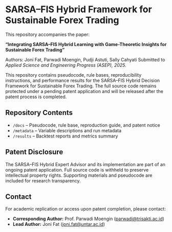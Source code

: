 # SARSA–FIS Hybrid Framework for Sustainable Forex Trading

This repository accompanies the paper:

**“Integrating SARSA–FIS Hybrid Learning with Game-Theoretic Insights for Sustainable Forex Trading”**

Authors: Joni Fat, Parwadi Moengin, Pudji Astuti, Sally Cahyati
Submitted to *Applied Science and Engineering Progress (ASEP), 2025.*

This repository contains pseudocode, rule bases, reproducibility instructions, and performance results for the SARSA–FIS Hybrid Decision Framework for Sustainable Forex Trading. The full source code remains protected under a pending patent application and will be released after the patent process is completed.

## Repository Contents
- `/docs` – Pseudocode, rule base, reproduction guide, and patent notice  
- `/metadata` – Variable descriptions and run metadata  
- `/results` – Backtest reports and metrics summary 

## Patent Disclosure
The SARSA–FIS Hybrid Expert Advisor and its implementation are part of an ongoing patent application. Full source code is withheld to preserve intellectual property rights. Supporting materials and pseudocode are included for research transparency.

## Contact
For academic replication or access upon patent completion, please contact:
- **Corresponding Author:** Prof. Parwadi Moengin (parwadi@trisakti.ac.id)
- **Lead Author:** Joni Fat (joni.fat@untar.ac.id)
